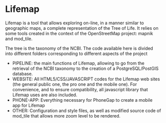 # Lifemap

Lifemap is a tool that allows exploring on-line, in a manner similar to geographic maps, a complete representation of the Tree of Life. It relies on some tools created in the context of the OpenStreetMap project: mapnik and mod_tile. 

The tree is the taxonomy of the NCBI. The code available here is divided into different folders corresponding to different aspects of the project
* PIPELINE: the main functions of Lifemap, allowing to go from the retrieval of the NCBI taxonomy to the creation of a PostgreSQL/PostGIS database. 
* WEBSITE: All HTML5/CSS/JAVASCRIPT codes for the Lifemap web sites (the general public one, the pro one and the mobile one). For convenience, and to ensure compatibility, all javascript library that Lifemap uses are also included.
* PHONE-APP: Everything necessary for PhoneGap to create a mobile app for Lifemap
* OTHER: Configuration and style files, as well as modified source code of mod_tile that allows more zoom level to be rendered.


